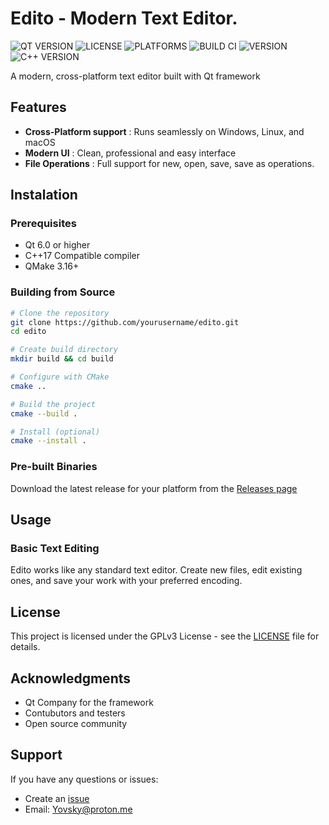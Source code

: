 # Edito - Modern Text Editor.

![QT VERSION](https://img.shields.io/badge/Qt-6.0+-41CD52?logo=qt)
![LICENSE](https://img.shields.io/badge/License-GPLv3-2E86AB)
![PLATFORMS](https://img.shields.io/badge/Platforms-Windows_Linux_macOS-FF6B6B)
![BUILD CI](https://img.shields.io/badge/Build-Passing-27AE60)
![VERSION](https://img.shields.io/badge/Version-0.0.2-F39C12)
![C++ VERSION](https://img.shields.io/badge/C++-17-2980B9)

A modern, cross-platform text editor built with Qt framework

## Features
- **Cross-Platform support** : Runs seamlessly on Windows, Linux, and macOS
- **Modern UI** : Clean, professional and easy interface
- **File Operations** : Full support for new, open, save, save as operations.

## Instalation
### Prerequisites
- Qt 6.0 or higher
- C++17 Compatible compiler
- QMake 3.16+

### Building from Source
```bash
# Clone the repository
git clone https://github.com/yourusername/edito.git
cd edito

# Create build directory
mkdir build && cd build

# Configure with CMake
cmake ..

# Build the project
cmake --build .

# Install (optional)
cmake --install .
```
### Pre-built Binaries
Download the latest release for your platform from the [Releases page](https://github.com/Yovsky/Edito/releases)

## Usage
### Basic Text Editing
Edito works like any standard text editor. Create new files, edit existing ones, and save your work with your preferred encoding.

## License
This project is licensed under the GPLv3 License - see the [LICENSE](https://github.com/Yovsky/Edito/blob/main/LICENSE) file for details.

## Acknowledgments
- Qt Company for the framework
- Contubutors and testers
- Open source community

## Support
If you have any questions or issues:
- Create an [issue](https://github.com/Yovsky/Edito/issues)
- Email: Yovsky@proton.me
